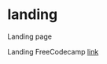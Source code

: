 # landing
Landing page

Landing FreeCodecamp
[link](https://diegoalfonsoc18.github.io/Project-portfolio/)

